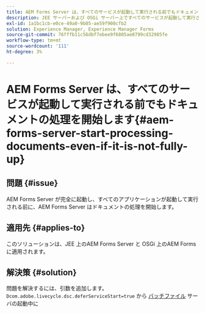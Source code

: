 ```yaml
---
title: AEM Forms Server は、すべてのサービスが起動して実行される前でもドキュメントの処理を開始します。
description: JEE サーバーおよび OSGi サーバー上ですべてのサービスが起動して実行される前でも、AEM Formsサーバーはドキュメントの処理を開始します。
exl-id: 1a1bc1cb-e0ce-49a0-9b05-ae59f900cfb2
solution: Experience Manager, Experience Manager Forms
source-git-commit: 76fffb11c56dbf7ebee9f6805ae0799cd32985fe
workflow-type: tm+mt
source-wordcount: '111'
ht-degree: 3%

---
```


# AEM Forms Server は、すべてのサービスが起動して実行される前でもドキュメントの処理を開始します{#aem-forms-server-start-processing-documents-even-if-it-is-not-fully-up}

## 問題 {#issue}

<!--When user restarts AEM Forms server, the current calling processes or services still continue such as rendering PDF documents and more. It causes the restart of the AEM Forms server to not startup correctly.-->

AEM Forms Server が完全に起動し、すべてのアプリケーションが起動して実行される前に、AEM Forms Server はドキュメントの処理を開始します。


## 適用先 {#applies-to}

このソリューションは、JEE 上のAEM Forms Server と OSGi 上のAEM Formsに適用されます。

## 解決策 {#solution}

問題を解決するには、引数を追加します。 `Dcom.adobe.livecycle.dsc.deferServiceStart=true` から [バッチファイル](https://experienceleague.adobe.com/docs/experience-manager-65/deploying/deploying/command-line-start-and-stop.html#windows-platform-start-bat-script-example) サーバの起動中に
